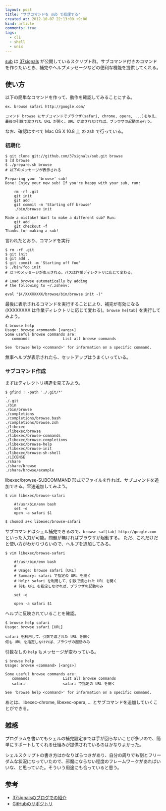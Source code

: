 ```yaml
---
layout: post
title: "サブコマンドを sub で処理する"
created_at: 2012-10-07 22:13:00 +9:00
kind: article
comments: true
tags:
  - cli
  - shell
  - unix
---
```


[sub][] は [37signals][] が公開しているスクリプト群。サブコマンド付きのコマンドを作りたいとき、補完やヘルプメッセージなどの便利な機能を提供してくれる。

<!-- more -->

## 使い方

以下の簡単なコマンドを作って、動作を確認してみることにする。

    ex. browse safari http://google.com/
    
    コマンド browse にサブコマンドでブラウザ(safari, chrome, opera, ...)を与え、
    最後の引数で渡された URL が開く。URL が渡されなければ、ブラウザの起動のみ行う。

なお、確認はすべて Mac OS X 10.8 上 の zsh で行っている。

### 初期化

    $ git clone git://github.com/37signals/sub.git browse
    $ cd browse
    $ ./prepare.sh browse
    # 以下のメッセージが表示される

    Preparing your 'browse' sub!
    Done! Enjoy your new sub! If you're happy with your sub, run:
    
        rm -rf .git
        git init
        git add .
        git commit -m 'Starting off browse'
        ./bin/browse init
    
    Made a mistake? Want to make a different sub? Run:
        git add .
        git checkout -f
    Thanks for making a sub!

言われたとおり、コマンドを実行

    $ rm -rf .git
    $ git init
    $ git add .
    $ git commit -m 'Starting off foo'
    $ ./bin/foo init
    # 以下のメッセージが表示される。パスは作業ディレクトリに応じて変わる。

    # Load browse automatically by adding
    # the following to ~/.zshenv:
    
    eval "$(/XXXXXXXX/browse/bin/browse init -)"

最後に表示されるコマンドを実行することにより、補完が有効になる(XXXXXXXX は作業ディレクトリに応じて変わる)。`browse he[tab]` を実行してみよう。

    $ browse help
    Usage: browse <command> [<args>]
    Some useful browse commands are:
       commands               List all browse commands
    
    See 'browse help <command>' for information on a specific command.

無事ヘルプが表示されたら、セットアップはうまくいっている。

### サブコマンド作成

まずはディレクトリ構造を見てみよう。

    $ gfind ! -path './.git/*'
    .
    ./.git
    ./bin
    ./bin/browse
    ./completions
    ./completions/browse.bash
    ./completions/browse.zsh
    ./libexec
    ./libexec/browse
    ./libexec/browse-commands
    ./libexec/browse-completions
    ./libexec/browse-help
    ./libexec/browse-init
    ./libexec/browse-sh-shell
    ./LICENSE
    ./share
    ./share/browse
    ./share/browse/example

libexec/browse-SUBCOMMAND  形式でファイルを作れば、サブコマンドを追加できる。早速追加してみよう。

    $ vim libexec/browse-safari
    
        #!/usr/bin/env bash
        set -e
        open -a safari $1
        
    $ chomod a+x libexec/browse-safari

サブコマンドはシェル補完できるので、`browse saf[tab] http://google.com` といった入力が可能。問題が無ければブラウザが起動する。 ただ、これだけだと使い方がわかりづらいので、ヘルプを追加してみる。

    $ vim libexec/browse-safari
    
        #!/usr/bin/env bash
        #
        # Usage: browse safari [URL]
        # Summary: safari で指定の URL を開く
        # Help: safari を利用して、引数で渡された URL を開く
        # 何も URL を指定しなければ、ブラウザの起動のみ
        
        set -e
        
        open -a safari $1


ヘルプに反映されていることを確認。

    $ browse help safari
    Usage: browse safari [URL]

    safari を利用して、引数で渡された URL を開く
    何も URL を指定しなければ、ブラウザの起動のみ

引数なしの `help` もメッセージが変わっている。

    $ browse help
    Usage: browse <command> [<args>]
    
    Some useful browse commands are:
       commands               List all browse commands
       safari                 safari で指定の URL を開く
    
    See 'browse help <command>' for information on a specific command.

あとは、libexec-chrome, libexec-opera, ... とサブコマンドを追加していくことができる。

## 雑感

プログラムを書いてもシェルの補完設定までは手が回らないことが多いので、簡単にサポートしてくれる仕組みが提供されているのはかなりよかった。

シェルスクリプトの書き方はかなりばらつきがあり、自分の周りでも割とフリーダムな状況になっていたので、邪魔にならない程度のフレームワークがあればいいな、と思っていた。そういう用途にも合っていると思う。

## 参考

- [37signalsのブログでの紹介][blog]
- [GitHubのリポジトリ][sub]

[blog]: http://37signals.com/svn/posts/3264-automating-with-convention-introducing-sub
[sub]: https://github.com/37signals/sub
[37signals]: http://37signals.com/
